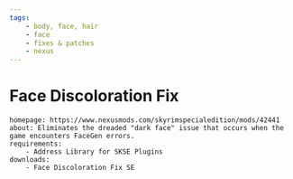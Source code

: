 ```yaml
---
tags:
    - body, face, hair
    - face
    - fixes & patches
    - nexus
---
```


# Face Discoloration Fix

```project_info
homepage: https://www.nexusmods.com/skyrimspecialedition/mods/42441
about: Eliminates the dreaded "dark face" issue that occurs when the game encounters FaceGen errors.
requirements:
    - Address Library for SKSE Plugins
downloads:
    - Face Discoloration Fix SE
```
